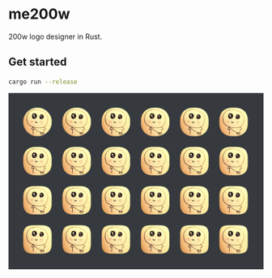 # me200w

200w logo designer in Rust.

## Get started

```bash
cargo run --release
```

![Logo](./out.200w.jpg)
